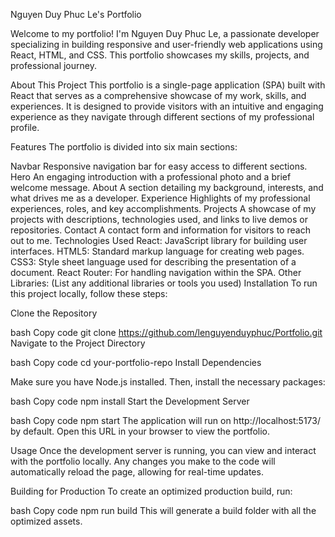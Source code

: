 Nguyen Duy Phuc Le's Portfolio

Welcome to my portfolio! I'm Nguyen Duy Phuc Le, a passionate developer specializing in building responsive and user-friendly web applications using React, HTML, and CSS. This portfolio showcases my skills, projects, and professional journey.


About This Project
This portfolio is a single-page application (SPA) built with React that serves as a comprehensive showcase of my work, skills, and experiences. It is designed to provide visitors with an intuitive and engaging experience as they navigate through different sections of my professional profile.

Features
The portfolio is divided into six main sections:

Navbar
Responsive navigation bar for easy access to different sections.
Hero
An engaging introduction with a professional photo and a brief welcome message.
About
A section detailing my background, interests, and what drives me as a developer.
Experience
Highlights of my professional experiences, roles, and key accomplishments.
Projects
A showcase of my projects with descriptions, technologies used, and links to live demos or repositories.
Contact
A contact form and information for visitors to reach out to me.
Technologies Used
React: JavaScript library for building user interfaces.
HTML5: Standard markup language for creating web pages.
CSS3: Style sheet language used for describing the presentation of a document.
React Router: For handling navigation within the SPA.
Other Libraries: (List any additional libraries or tools you used)
Installation
To run this project locally, follow these steps:

Clone the Repository

bash
Copy code
git clone https://github.com/lenguyenduyphuc/Portfolio.git
Navigate to the Project Directory

bash
Copy code
cd your-portfolio-repo
Install Dependencies

Make sure you have Node.js installed. Then, install the necessary packages:

bash
Copy code
npm install
Start the Development Server

bash
Copy code
npm start
The application will run on http://localhost:5173/ by default. Open this URL in your browser to view the portfolio.

Usage
Once the development server is running, you can view and interact with the portfolio locally. Any changes you make to the code will automatically reload the page, allowing for real-time updates.

Building for Production
To create an optimized production build, run:

bash
Copy code
npm run build
This will generate a build folder with all the optimized assets.